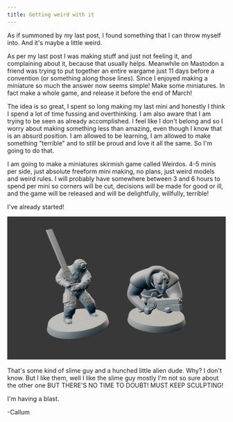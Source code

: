 ```yaml
---
title: Getting weird with it
---
```


As if summoned by my last post, I found something that I can throw myself into. And it's maybe a little weird.

<!-- more -->

As per my last post I was making stuff and just not feeling it, and complaining about it, because that usually helps. Meanwhile on Mastodon a friend was trying to put together an entire wargame just 11 days before a convention (or something along those lines). Since I enjoyed making a miniature so much the answer now seems simple! Make some miniatures. In fact make a whole game, and release it before the end of March!

The idea is so great, I spent so long making my last mini and honestly I think I spend a lot of time fussing and overthinking. I am also aware that I am trying to be seen as already accomplished. I feel like I don't belong and so I worry about making something less than amazing, even though I know that is an absurd position. I am allowed to be learning, I am allowed to make something "terrible" and to still be proud and love it all the same. So I'm going to do that.

I am going to make a miniatures skirmish game called Weirdos. 4-5 minis per side, just absolute freeform mini making, no plans, just weird models and weird rules. I will probably have somewhere between 3 and 6 hours to spend per mini so corners will be cut, decisions will be made for good or ill, and the game will be released and will be delightfully, willfully, terrible!

I've already started!

![](/images/blog/2024/weirdos.jpg)

That's some kind of slime guy and a hunched little alien dude. Why? I don't know. But I like them, well I like the slime guy mostly I'm not so sure about the other one BUT THERE'S NO TIME TO DOUBT! MUST KEEP SCULPTING!

I'm having a blast.

-Callum